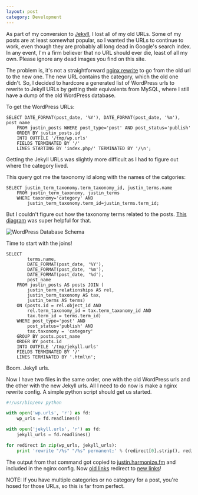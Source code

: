 ```yaml
---
layout: post
category: Development
---
```


As part of my conversion to [Jekyll][1], I lost all of my old URLs. Some of my
posts are at least somewhat popular, so I wanted the URLs to continue to work,
even though they are probably all long dead in Google's search index. In any
event, I'm a firm believer that no URL should ever die, least of all my own.
Please ignore any dead images you find on this site.

The problem is, it's not a straightforward [nginx rewrite][2] to go from the old
url to the new one. The new URL contains the category, which the old one didn't.
So, I decided to hardcore a generated list of WordPress urls to rewrite to
Jekyll URLs by getting their equivalents from MySQL, where I still have a dump
of the old WordPress database.

To get the WordPress URLs:

```mysql
SELECT DATE_FORMAT(post_date, '%Y'), DATE_FORMAT(post_date, '%m'), post_name
    FROM justin_posts WHERE post_type='post' AND post_status='publish'
    ORDER BY justin_posts.id
    INTO OUTFILE '/tmp/wp.urls'
    FIELDS TERMINATED BY '/'
    LINES STARTING BY 'index.php/' TERMINATED BY '/\n';
```

Getting the Jekyll URLs was slightly more difficult as I had to figure out
where the category lived.

This query got me the taxonomy id along with the names of the catgories:

```mysql
SELECT justin_term_taxonomy.term_taxonomy_id, justin_terms.name
    FROM justin_term_taxonomy, justin_terms
    WHERE taxonomy='category' AND
        justin_term_taxonomy.term_id=justin_terms.term_id;
```

But I couldn't figure out how the taxonomy terms related to the posts. [This
diagram][6] was super helpful for that.

![WordPress Database Schema](//codex.wordpress.org/images/9/9e/WP3.0-ERD.png)

Time to start with the joins!

```mysql
SELECT
        terms.name,
        DATE_FORMAT(post_date, '%Y'),
        DATE_FORMAT(post_date, '%m'),
        DATE_FORMAT(post_date, '%d'),
        post_name
    FROM justin_posts AS posts JOIN (
        justin_term_relationships AS rel,
        justin_term_taxonomy AS tax,
        justin_terms AS terms)
    ON (posts.id = rel.object_id AND
        rel.term_taxonomy_id = tax.term_taxonomy_id AND
        tax.term_id = terms.term_id)
    WHERE post_type='post' AND
        post_status='publish' AND
        tax.taxonomy = 'category'
    GROUP BY posts.post_name
    ORDER BY posts.id
    INTO OUTFILE '/tmp/jekyll.urls'
    FIELDS TERMINATED BY '/'
    LINES TERMINATED BY '.html\n';

```

Boom. Jekyll urls.

Now I have two files in the same order, one with the old WordPress urls and
the other with the new Jekyll urls. All I need to do now is make a nginx
rewrite config. A simple python script should get us started.

```py
#!/usr/bin/env python

with open('wp.urls', 'r') as fd:
    wp_urls = fd.readlines()

with open('jekyll.urls', 'r') as fd:
    jekyll_urls = fd.readlines()

for redirect in zip(wp_urls, jekyll_urls):
    print 'rewrite "/%s" "/%s" permanent;' % (redirect[0].strip(), redirect[1].strip())
```

The output from that command got copied to [justin.harmonize.fm][5]
and included in the nginx config. Now [old links][3] redirect to [new links][4]!

NOTE: If you have multiple categories or no category for a post, you're hosed
for those URLs, so this is far from perfect.

[1]: https://github.com/mojombo/jekyll
[2]: http://wiki.nginx.org/HttpRewriteModule
[3]: http://justin.harmonize.fm/index.php/2009/09/an-introduction-to-javascripts-this/index.html
[4]: https://justin.harmonize.fm/Development/2009/09/26/an-introduction-to-javascripts-this.html
[5]: http://justin.harmonize.fm
[6]: http://codex.wordpress.org/Database_Description
